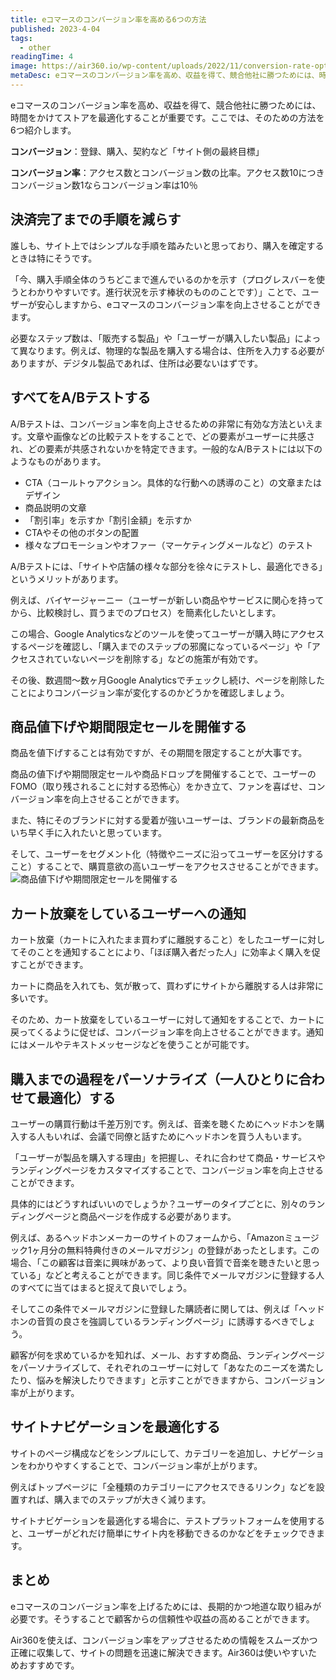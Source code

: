 ```yaml
---
title: eコマースのコンバージョン率を高める6つの方法
published: 2023-4-04
tags: 
  - other
readingTime: 4
image: https://air360.io/wp-content/uploads/2022/11/conversion-rate-optimization.jpg
metaDesc: eコマースのコンバージョン率を高め、収益を得て、競合他社に勝つためには、時間をかけてストアを最適化することが重要です。ここでは、そのための方法を6つ紹介します。
---
```


eコマースのコンバージョン率を高め、収益を得て、競合他社に勝つためには、時間をかけてストアを最適化することが重要です。ここでは、そのための方法を6つ紹介します。

**コンバージョン**：登録、購入、契約など「サイト側の最終目標」

**コンバージョン率**：アクセス数とコンバージョン数の比率。アクセス数10につきコンバージョン数1ならコンバージョン率は10％

## 決済完了までの手順を減らす
誰しも、サイト上ではシンプルな手順を踏みたいと思っており、購入を確定するときは特にそうです。

「今、購入手順全体のうちどこまで進んでいるのかを示す（プログレスバーを使うとわかりやすいです。進行状況を示す棒状のもののことです）」ことで、ユーザーが安心しますから、eコマースのコンバージョン率を向上させることができます。

必要なステップ数は、「販売する製品」や「ユーザーが購入したい製品」によって異なります。例えば、物理的な製品を購入する場合は、住所を入力する必要がありますが、デジタル製品であれば、住所は必要ないはずです。

## すべてをA/Bテストする
A/Bテストは、コンバージョン率を向上させるための非常に有効な方法といえます。文章や画像などの比較テストをすることで、どの要素がユーザーに共感され、どの要素が共感されないかを特定できます。一般的なA/Bテストには以下のようなものがあります。
- CTA（コールトゥアクション。具体的な行動への誘導のこと）の文章またはデザイン 
- 商品説明の文章
- 「割引率」を示すか「割引金額」を示すか
- CTAやその他のボタンの配置
- 様々なプロモーションやオファー（マーケティングメールなど）のテスト

A/Bテストには、「サイトや店舗の様々な部分を徐々にテストし、最適化できる」というメリットがあります。

例えば、バイヤージャーニー（ユーザーが新しい商品やサービスに関心を持ってから、比較検討し、買うまでのプロセス）を簡素化したいとします。

この場合、Google Analyticsなどのツールを使ってユーザーが購入時にアクセスするページを確認し、「購入までのステップの邪魔になっているページ」や「アクセスされていないページを削除する」などの施策が有効です。

その後、数週間～数ヶ月Google Analyticsでチェックし続け、ページを削除したことによりコンバージョン率が変化するのかどうかを確認しましょう。

## 商品値下げや期間限定セールを開催する
商品を値下げすることは有効ですが、その期間を限定することが大事です。

商品の値下げや期間限定セールや商品ドロップを開催することで、ユーザーのFOMO（取り残されることに対する恐怖心）をかき立て、ファンを喜ばせ、コンバージョン率を向上させることができます。

また、特にそのブランドに対する愛着が強いユーザーは、ブランドの最新商品をいち早く手に入れたいと思っています。

そして、ユーザーをセグメント化（特徴やニーズに沿ってユーザーを区分けすること）することで、購買意欲の高いユーザーをアクセスさせることができます。
![商品値下げや期間限定セールを開催する](https://air360.io/wp-content/uploads/2022/11/conversion-rate-optimization-1.jpg)

## カート放棄をしているユーザーへの通知
カート放棄（カートに入れたまま買わずに離脱すること）をしたユーザーに対してそのことを通知することにより、「ほぼ購入者だった人」に効率よく購入を促すことができます。

カートに商品を入れても、気が散って、買わずにサイトから離脱する人は非常に多いです。

そのため、カート放棄をしているユーザーに対して通知をすることで、カートに戻ってくるように促せば、コンバージョン率を向上させることができます。通知にはメールやテキストメッセージなどを使うことが可能です。

## 購入までの過程をパーソナライズ（一人ひとりに合わせて最適化）する
ユーザーの購買行動は千差万別です。例えば、音楽を聴くためにヘッドホンを購入する人もいれば、会議で同僚と話すためにヘッドホンを買う人もいます。

「ユーザーが製品を購入する理由」を把握し、それに合わせて商品・サービスやランディングページをカスタマイズすることで、コンバージョン率を向上させることができます。

具体的にはどうすればいいのでしょうか？ユーザーのタイプごとに、別々のランディングページと商品ページを作成する必要があります。

例えば、あるヘッドホンメーカーのサイトのフォームから、「Amazonミュージック1ヶ月分の無料特典付きのメールマガジン」の登録があったとします。この場合、「この顧客は音楽に興味があって、より良い音質で音楽を聴きたいと思っている」などと考えることができます。同じ条件でメールマガジンに登録する人のすべてに当てはまると捉えて良いでしょう。

そしてこの条件でメールマガジンに登録した購読者に関しては、例えば「ヘッドホンの音質の良さを強調しているランディングページ」に誘導するべきでしょう。

顧客が何を求めているかを知れば、メール、おすすめ商品、ランディングページをパーソナライズして、それぞれのユーザーに対して「あなたのニーズを満たしたり、悩みを解決したりできます」と示すことができますから、コンバージョン率が上がります。

## サイトナビゲーションを最適化する
サイトのページ構成などをシンプルにして、カテゴリーを追加し、ナビゲーションをわかりやすくすることで、コンバージョン率が上がります。

例えばトップページに「全種類のカテゴリーにアクセスできるリンク」などを設置すれば、購入までのステップが大きく減ります。

サイトナビゲーションを最適化する場合に、テストプラットフォームを使用すると、ユーザーがどれだけ簡単にサイト内を移動できるのかなどをチェックできます。

## まとめ
eコマースのコンバージョン率を上げるためには、長期的かつ地道な取り組みが必要です。そうすることで顧客からの信頼性や収益の高めることができます。

Air360を使えば、コンバージョン率をアップさせるための情報をスムーズかつ正確に収集して、サイトの問題を迅速に解決できます。Air360は使いやすいためおすすめです。